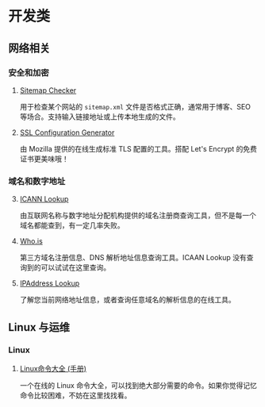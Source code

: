 # 开发类

## 网络相关

### 安全和加密

1. [Sitemap Checker](https://www.mysitemapgenerator.com/service/check.html)

   用于检查某个网站的 `sitemap.xml` 文件是否格式正确，通常用于博客、SEO 等场合。支持输入链接地址或上传本地生成的文件。

2. [SSL Configuration Generator](https://ssl-config.mozilla.org/)

   由 Mozilla 提供的在线生成标准 TLS 配置的工具。搭配 Let's Encrypt 的免费证书更美味哦！

### 域名和数字地址

3. [ICANN Lookup](https://lookup.icann.org/)
  
   由互联网名称与数字地址分配机构提供的域名注册商查询工具，但不是每一个域名都能查到，有一定几率失败。

4. [Who.is](https://who.is/)

   第三方域名注册信息、DNS 解析地址信息查询工具。ICAAN Lookup 没有查询到的可以试试在这里查询。

4. [IPAddress Lookup](https://www.ipaddress.com/)

   了解您当前网络地址信息，或者查询任意域名的解析信息的在线工具。

## Linux 与运维

### Linux

1. [Linux命令大全 (手册)](https://www.linuxcool.com/)

   一个在线的 Linux 命令大全，可以找到绝大部分需要的命令。如果你觉得记忆命令比较困难，不妨在这里找找看。